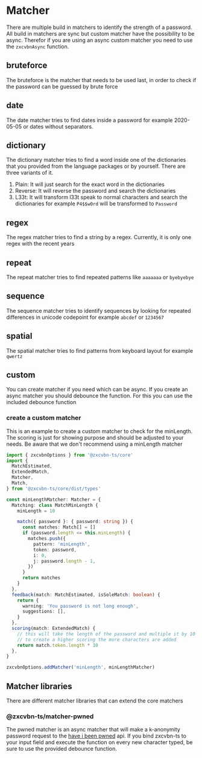 # Matcher

There are multiple build in matchers to identify the strength of a password. All build in matchers are sync but custom matcher have the possibility to be async.
Therefor if you are using an async custom matcher you need to use the `zxcvbnAsync` function.

## bruteforce

The bruteforce is the matcher that needs to be used last, in order to check if the password can be guessed by brute force

## date

The date matcher tries to find dates inside a password for example 2020-05-05 or dates without separators.

## dictionary

The dictionary matcher tries to find a word inside one of the dictionaries that you provided from the language packages or by yourself.
There are three variants of it.

1. Plain: It will just search for the exact word in the dictionaries
2. Reverse: It will reverse the password and search the dictionaries
3. L33t: It will transform l33t speak to normal characters and search the dictionaries for example `P4$$w0rd` will be transformed to `Password`

## regex

The regex matcher tries to find a string by a regex. Currently, it is only one regex with the recent years

## repeat

The repeat matcher tries to find repeated patterns like `aaaaaaa` or `byebyebye`

## sequence

The sequence matcher tries to identify sequences by looking for repeated differences in unicode codepoint for example `abcdef` or `1234567`

## spatial

The spatial matcher tries to find patterns from keyboard layout for example `qwertz`

## custom

You can create matcher if you need which can be async. If you create an async matcher you should debounce the function. For this you can use the included debounce function

### create a custom matcher

This is an example to create a custom matcher to check for the minLength. The scoring is just for showing purpose and should be adjusted to your needs.
Be aware that we don't recommend using a minLength matcher

```ts
import { zxcvbnOptions } from '@zxcvbn-ts/core'
import {
  MatchEstimated,
  ExtendedMatch,
  Matcher,
  Match,
} from '@zxcvbn-ts/core/dist/types'

const minLengthMatcher: Matcher = {
  Matching: class MatchMinLength {
    minLength = 10

    match({ password }: { password: string }) {
      const matches: Match[] = []
      if (password.length <= this.minLength) {
        matches.push({
          pattern: 'minLength',
          token: password,
          i: 0,
          j: password.length - 1,
        })
      }
      return matches
    }
  },
  feedback(match: MatchEstimated, isSoleMatch: boolean) {
    return {
      warning: 'You password is not long enough',
      suggestions: [],
    }
  },
  scoring(match: ExtendedMatch) {
    // this will take the length of the password and multiple it by 10
    // to create a higher scoring the more characters are added
    return match.token.length * 10
  },
}

zxcvbnOptions.addMatcher('minLength', minLengthMatcher)
```

## Matcher libraries

There are different matcher libraries that can extend the core matchers

### @zxcvbn-ts/matcher-pwned 
The pwned matcher is an async matcher that will make a k-anonymity password request to the [have i been pwned](https://haveibeenpwned.com/) api. 
If you bind zxcvbn-ts to your input field and execute the function on every new character typed, be sure to use the provided debounce function.
